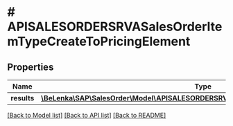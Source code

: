 # # APISALESORDERSRVASalesOrderItemTypeCreateToPricingElement

## Properties

Name | Type | Description | Notes
------------ | ------------- | ------------- | -------------
**results** | [**\BeLenka\SAP\SalesOrder\Model\APISALESORDERSRVASalesOrderItemPrElementTypeCreate[]**](APISALESORDERSRVASalesOrderItemPrElementTypeCreate.md) |  | [optional]

[[Back to Model list]](../../README.md#models) [[Back to API list]](../../README.md#endpoints) [[Back to README]](../../README.md)
